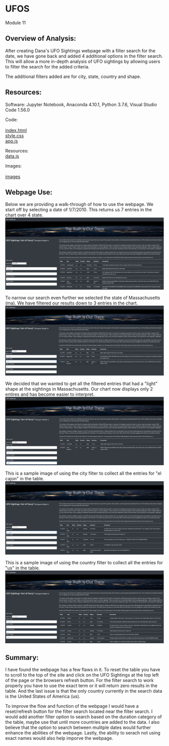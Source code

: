 # UFOS
Module 11


## Overview of Analysis:

After creating Dana's UFO Sightings webpage with a filter search for the date, we have gone back and added 4 additional options in the filter search.  This will allow a more in-depth analysis of UFO sightings by allowing users to filter the search for the added criteria.

The additional filters added are for city, state, country and shape.


## Resources:

Software: 
Jupyter Notebook, Anaconda 4.10.1, Python 3.7.6, Visual Studio Code 1.56.0
 
Code:<br/> 	
[index.html](index.html) <br/>
[style.css](static/css/style.css) <br/>
[app.js](static/js/app.js) <br/>
		
Resources:<br/>	
[data.js](static/js/data.js)

Images:<br/>	
[images](static)			


## Webpage Use:

Below we are providing a walk-through of how to use the webpage.  We start off by selecting a date of 1/7/2010.  This returns us 7 entries in the chart over 4 state.<br/>
![date_search.png](static/images/date_search.png) <br/>

To narrow our search even further we selected the state of Massachusetts (ma).  We have filtered our results down to 3 entries in the chart.<br/>
![state_search.png](static/images/state_search.png) <br/>

We decided that we wanted to get all the filtered entries that had a "light" shape at the sightings in Massachusetts.  Our chart now displays only 2 entires and has become easier to interpret.<br/> 
![shape_search.png](static/images/shape_search.png) <br/>

This is a sample image of using the city filter to collect all the entries for "el cajon" in the table.<br/>
![city_search.png](static/images/city_search.png) <br/>

This is a sample image of using the country filter to collect all the entries for "us" in the table. <br/>
![country_search.png](static/images/country_search.png) <br/>


## Summary:

I have found the webpage has a few flaws in it.  To reset the table you have to scroll to the top of the site and click on the UFO Sightings at the top left of the page or the browsers refresh button.  For the filter search to work properly you have to use the exact term or it will return zero results in the table.  And the last issue is that the only country currently in the search data is the United States of America (us).

To improve the flow and function of the webpage I would have a reset/refresh button for the filter search located near the filter search.  I would add another filter option to search based on the duration category of the table, maybe use that until more countries are added to the data.  I also believe that the option to search between mulitple dates would further enhance the abilities of the webpage.  Lastly, the ability to serach not using exact names would also help imporve the webpage.